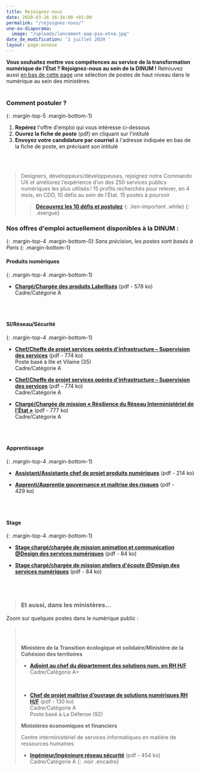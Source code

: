 ```yaml
---
title: Rejoignez-nous
date: 2020-03-26 16:34:00 +01:00
permalink: "/rejoignez-nous/"
une-ou-diaporama:
  image: "/uploads/lancement-aap-pia-etna.jpg"
date_de_modification: '1 juillet 2020 '
layout: page-annexe
---
```


**Vous souhaitez mettre vos compétences au service de la transformation numérique de l'État ? Rejoignez-nous au sein de la DINUM !** 
Retrouvez aussi [en bas de cette page](#offresministères) une sélection de postes de haut niveau dans le numérique au sein des ministères.
<br>
<br>

### Comment postuler ?
{: .margin-top-5 .margin-bottom-1} 
1. **Repérez** l'offre d'emploi qui vous intéresse ci-dessous
2. **Ouvrez la fiche de poste** (pdf) en cliquant sur l'intitulé
3. **Envoyez votre candidature par courriel** à l'adresse indiquée en bas de la fiche de poste, en précisant son intitulé
<br>
<br>

> Designers, développeurs/développeuses, rejoignez notre Commando UX et améliorez l’expérience d’un des 250 services publics numériques les plus utilisés ! 15 profils recherchés pour relever, en 4 mois, en CDD, 10 défis au sein de l’État.
15 postes à pourvoir
> > [**Découvrez les 10 défis et postulez**](https://design.numerique.gouv.fr/commando-ux/)
> {: .lien-important .white}
{: .exergue}



### Nos offres d'emploi actuellement disponibles à la DINUM :
{: .margin-top-4 .margin-bottom-0} 
*Sans précision, les postes sont basés à Paris*
{: .margin-bottom-1} 


#### **Produits numériques**
{: .margin-top-4 .margin-bottom-1}
* [**Chargé/Chargée des produits Labellisés**](https://place-ep-recrute.talent-soft.com/Handlers/download.ashx?filetype=1032&fileguid=d3daf5e5-4989-430e-847d-9cd3ff446fef&offerid=377221 "Chargé/Chargée des produits Labellisés - Télécharger le pdf") (pdf - 578&nbsp;ko)
<br>Cadre/Catégorie A
<br>
<br>

#### **SI/Réseau/Sécurité**
{: .margin-top-4 .margin-bottom-1}
* [**Chef/Cheffe de projet services opérés d'infrastructure – Supervision des services**](https://place-ep-recrute.talent-soft.com/Handlers/download.ashx?filetype=1032&fileguid=6d0887a2-da90-4966-b027-b84f91bd4a66&offerid=374085 "Chef/Cheffe de projet services opérés d'infrastructure – Supervision des services - Télécharger le pdf") (pdf - 774&nbsp;ko)
<br>Poste basé à Ille et Vilaine (35)
<br>Cadre/Catégorie A

* [**Chef/Cheffe de projet services opérés d'infrastructure – Supervision des services**](https://place-ep-recrute.talent-soft.com/Handlers/download.ashx?filetype=1032&fileguid=6d0887a2-da90-4966-b027-b84f91bd4a66&offerid=374085 "Chef/Cheffe de projet services opérés d'infrastructure – Supervision des services - Télécharger le pdf") (pdf - 774&nbsp;ko)
<br>Cadre/Catégorie A

* [**Chargé/Chargée de mission « Résilience du Réseau Interministériel de l’État »**](https://place-ep-recrute.talent-soft.com/Handlers/download.ashx?filetype=1032&fileguid=447d3aed-3dd4-48ca-b106-0be564f2fd8f&offerid=374091 "Chargé/Chargée de mission « Résilience du Réseau Interministériel de l’État » - Télécharger le pdf") (pdf - 777&nbsp;ko)
<br>Cadre/Catégorie A
<br>
<br>

#### **Apprentissage**
{: .margin-top-4 .margin-bottom-1}
* [**Assistant/Assistante chef de projet produits numériques**](https://pep-alt-et-stage.talent-soft.com/Handlers/download.ashx?filetype=1032&fileguid=298c129a-904f-4586-a357-44e4f769026e&offerid=379746 "Assistant/Assistante chef de projet produits numériques - Télécharger le pdf") (pdf - 214&nbsp;ko)

* [**Apprenti/Apprentie gouvernance et maîtrise des risques**](https://pep-alt-et-stage.talent-soft.com/Handlers/download.ashx?filetype=1032&fileguid=f61be055-3156-49e7-838f-03e8b691fe12&offerid=379743 "Apprenti/Apprentie gouvernance et maîtrise des risques - Télécharger le pdf") (pdf - 429&nbsp;ko)
<br>
<br>

#### **Stage**
{: .margin-top-4 .margin-bottom-1}
* [**Stage chargé/chargée de mission animation et communication @Design des services numériques**](https://pep-alt-et-stage.talent-soft.com/Handlers/download.ashx?filetype=1032&fileguid=9c2d07dd-7d9d-4c5d-ba97-ee3c6d39779b&offerid=394902 "Stage chargé/chargée de mission animation et communication @Design des services numériques - Télécharger le pdf") (pdf - 84&nbsp;ko)

* [**Stage chargé/chargée de mission ateliers d'écoute @Design des services numériques**](https://pep-alt-et-stage.talent-soft.com/Handlers/download.ashx?filetype=1032&fileguid=0815c59e-6540-4fd0-a4d8-e56ede95bbc8&offerid=394901 "Stage chargé/chargée de mission ateliers d'écoute @Design des services numériques - Télécharger le pdf") (pdf - 84&nbsp;ko)
<br>
<br>


> ### Et aussi, dans les ministères…<a id="offresministères"></a> 
Zoom sur quelques postes dans le numérique public :
> <br>
> <br>
> 
> **Ministère de la Transition écologique et solidaire/Ministère de la Cohésion des territoires**
> * [**Adjoint au chef du département des solutions num. en RH H/F**](/uploads/DSNUMRH0_Adjoint-au-chef-du-d%C3%A9partement-DSNUM-en-RH.pdf "Adjoint au chef du département des solutions num. en RH H/F")<br> 
> Cadre/Catégorie A+<br>
> <br>
>
> 
> * [**Chef de projet maîtrise d’ouvrage de solutions numériques RH H/F**](/uploads/DSNUMRH2-12VA090008-SRI201-22-Chef-de-projet-solutions-numeriques-RH.pdf "Chef de projet maîtrise d’ouvrage de solutions numériques RH H/F - Télécharger le pdf") (pdf - 130&nbsp;ko)
> <br>Cadre/Catégorie A
> <br>Poste basé à La Défense (92)<br>
> 
> 
> **Ministères économiques et financiers**
> 
> Centre interministériel de services informatiques en matière de ressources humaines
> * [**Ingénieur/Ingénieure réseau sécurité**](https://place-ep-recrute.talent-soft.com/Handlers/download.ashx?filetype=1032&fileguid=f3c98daf-62a0-47ce-9824-01b99c737e05&offerid=150292 "Ingénieur/Ingénieure réseau sécurité - Télécharger le pdf") (pdf - 454&nbsp;ko)<br>
> Cadre/Catégorie A
{: .noir .encadre}